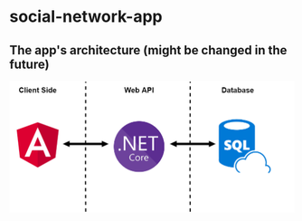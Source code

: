 # social-network-app

<h2>The app's architecture (might be changed in the future)</h2>
<img src="https://raw.githubusercontent.com/alexcogojocaru/social-network-app/master/res/api-architecture.png" alt="api-architecture">